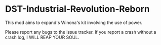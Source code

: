 # DST-Industrial-Revolution-Reborn
This mod aims to expand's Winona's kit involving the use of power.

Please report any bugs to the issue tracker. If you report a crash without a crash log, I WILL REAP YOUR SOUL.

